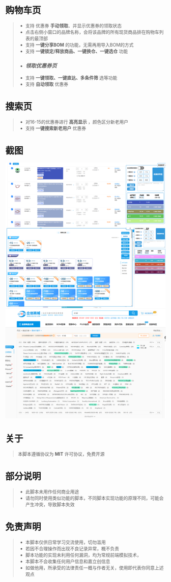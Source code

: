 
# 购物车页

> - 支持 优惠券 __手动领取__、并显示优惠券的领取状态
> - 点击右侧小窗口的品牌名称，会将该品牌的所有现货商品排在购物车列表的最顶部
> - 支持 __一键分享BOM__ 的功能，无需再用导入BOM的方式
> - 支持 __一键锁定/释放商品、一键换仓、一键选仓__ 功能
> - ### _领取优惠券页_
> - 支持 __一键领取、一键直达、多条件筛__ 选等功能
> - 支持 __自动领取__ 优惠券


# 搜索页

> - 对16-15的优惠券进行 __高亮显示__ ，颜色区分新老用户
> - 支持 __一键搜索新老用户__ 优惠券

# 截图

![购物车页](/assets/cart_page.png)
![优惠券页](/assets/coupon_page.png)
![搜索页](/assets/search_page.png)

# 关于

> 本脚本遵循协议为 __MIT__ 许可协议，免费开源

# 部分说明

> - 此脚本未用作任何商业用途  
> - 请勿同时使用类似功能的脚本，不同脚本实现功能的原理不同，可能会产生冲突，导致脚本失效  

# 免责声明

> - 本脚本仅供日常学习交流使用，切勿滥用  
> - 若因不合理操作而出现不良记录异常，概不负责  
> - 脚本功能的实现未利用任何漏洞，均为常规前端模拟技术，
> - 本脚本不会收集任何用户信息和嘉立创信息  
> - 如做他用，所承受的法律责任一概与作者无关，使用即代表你同意上述观点
